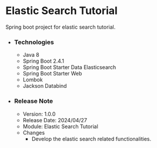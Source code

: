 # Elastic Search Tutorial
Spring boot project for elastic search tutorial.

* ### Technologies
  * Java 8
  * Spring Boot 2.4.1
  * Spring Boot Starter Data Elasticsearch
  * Spring Boot Starter Web
  * Lombok
  * Jackson Databind

* ### Release Note

    * Version: 1.0.0
    * Release Date: 2024/04/27
    * Module: Elastic Search Tutorial
    * Changes
        * Develop the elastic search related functionalities.
